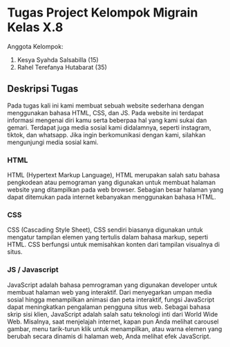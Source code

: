 # Tugas Project Kelompok Migrain Kelas X.8

Anggota Kelompok:
1. Kesya Syahda Salsabilla (15)
2. Rahel Terefanya Hutabarat (35)

## Deskripsi Tugas
Pada tugas kali ini kami membuat sebuah website sederhana dengan menggunakan bahasa HTML, CSS, dan JS. Pada website ini terdapat informasi mengenai diri kamu serta beberpaa hal yang kami sukai dan gemari. Terdapat juga media sosial kami didalamnya, seperti instagram, tiktok, dan whatsapp. Jika ingin berkomunikasi dengan kami, silahkan mengunjungi media sosial kami.

### HTML
HTML (Hypertext Markup Language), HTML merupakan salah satu bahasa pengkodean atau pemograman yang digunakan untuk membuat halaman website yang ditampilkan pada web browser. Sebagian besar halaman yang dapat ditemukan pada internet kebanyakan menggunakan bahasa HTML.

### CSS
CSS (Cascading Style Sheet), CSS sendiri biasanya digunakan untuk mengatur tampilan elemen yang tertulis dalam bahasa markup, seperti HTML. CSS berfungsi untuk memisahkan konten dari tampilan visualnya di situs.

### JS / Javascript
JavaScript adalah bahasa pemrograman yang digunakan developer untuk membuat halaman web yang interaktif. Dari menyegarkan umpan media sosial hingga menampilkan animasi dan peta interaktif, fungsi JavaScript dapat meningkatkan pengalaman pengguna situs web. Sebagai bahasa skrip sisi klien, JavaScript adalah salah satu teknologi inti dari World Wide Web. Misalnya, saat menjelajah internet, kapan pun Anda melihat carousel gambar, menu tarik-turun klik untuk menampilkan, atau warna elemen yang berubah secara dinamis di halaman web, Anda melihat efek JavaScript.